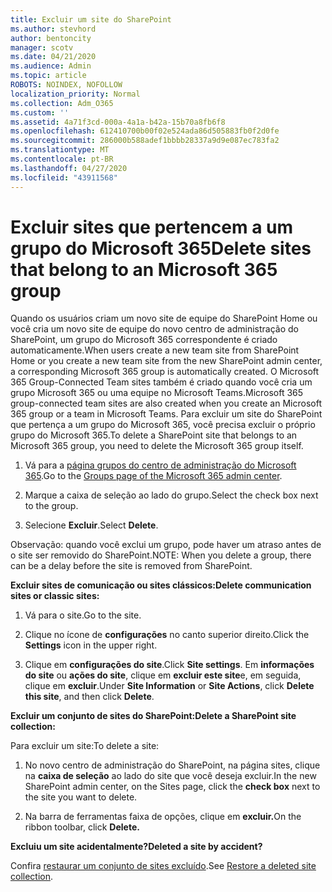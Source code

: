 ```yaml
---
title: Excluir um site do SharePoint
ms.author: stevhord
author: bentoncity
manager: scotv
ms.date: 04/21/2020
ms.audience: Admin
ms.topic: article
ROBOTS: NOINDEX, NOFOLLOW
localization_priority: Normal
ms.collection: Adm_O365
ms.custom: ''
ms.assetid: 4a71f3cd-000a-4a1a-b42a-15b70a8fb6f8
ms.openlocfilehash: 612410700b00f02e524ada86d505883fb0f2d0fe
ms.sourcegitcommit: 286000b588adef1bbbb28337a9d9e087ec783fa2
ms.translationtype: MT
ms.contentlocale: pt-BR
ms.lasthandoff: 04/27/2020
ms.locfileid: "43911568"
---
```

# <a name="delete-sites-that-belong-to-an-microsoft-365-group"></a><span data-ttu-id="7b3cb-102">Excluir sites que pertencem a um grupo do Microsoft 365</span><span class="sxs-lookup"><span data-stu-id="7b3cb-102">Delete sites that belong to an Microsoft 365 group</span></span>

<span data-ttu-id="7b3cb-103">Quando os usuários criam um novo site de equipe do SharePoint Home ou você cria um novo site de equipe do novo centro de administração do SharePoint, um grupo do Microsoft 365 correspondente é criado automaticamente.</span><span class="sxs-lookup"><span data-stu-id="7b3cb-103">When users create a new team site from SharePoint Home or you create a new team site from the new SharePoint admin center, a corresponding Microsoft 365 group is automatically created.</span></span> <span data-ttu-id="7b3cb-104">O Microsoft 365 Group-Connected Team sites também é criado quando você cria um grupo Microsoft 365 ou uma equipe no Microsoft Teams.</span><span class="sxs-lookup"><span data-stu-id="7b3cb-104">Microsoft 365 group-connected team sites are also created when you create an Microsoft 365 group or a team in Microsoft Teams.</span></span> <span data-ttu-id="7b3cb-105">Para excluir um site do SharePoint que pertença a um grupo do Microsoft 365, você precisa excluir o próprio grupo do Microsoft 365.</span><span class="sxs-lookup"><span data-stu-id="7b3cb-105">To delete a SharePoint site that belongs to an Microsoft 365 group, you need to delete the Microsoft 365 group itself.</span></span> 
  
1. <span data-ttu-id="7b3cb-106">Vá para a [página grupos do centro de administração do Microsoft 365](https://portal.office.com/adminportal/home#/groups).</span><span class="sxs-lookup"><span data-stu-id="7b3cb-106">Go to the [Groups page of the Microsoft 365 admin center](https://portal.office.com/adminportal/home#/groups).</span></span>
    
2. <span data-ttu-id="7b3cb-107">Marque a caixa de seleção ao lado do grupo.</span><span class="sxs-lookup"><span data-stu-id="7b3cb-107">Select the check box next to the group.</span></span>
    
3. <span data-ttu-id="7b3cb-108">Selecione **Excluir**.</span><span class="sxs-lookup"><span data-stu-id="7b3cb-108">Select **Delete**.</span></span>
    
<span data-ttu-id="7b3cb-109">Observação: quando você exclui um grupo, pode haver um atraso antes de o site ser removido do SharePoint.</span><span class="sxs-lookup"><span data-stu-id="7b3cb-109">NOTE: When you delete a group, there can be a delay before the site is removed from SharePoint.</span></span>
  
<span data-ttu-id="7b3cb-110">**Excluir sites de comunicação ou sites clássicos:**</span><span class="sxs-lookup"><span data-stu-id="7b3cb-110">**Delete communication sites or classic sites:**</span></span>

1. <span data-ttu-id="7b3cb-111">Vá para o site.</span><span class="sxs-lookup"><span data-stu-id="7b3cb-111">Go to the site.</span></span>
  
2. <span data-ttu-id="7b3cb-112">Clique no ícone de **configurações** no canto superior direito.</span><span class="sxs-lookup"><span data-stu-id="7b3cb-112">Click the **Settings** icon in the upper right.</span></span> 
  
3. <span data-ttu-id="7b3cb-113">Clique em **configurações do site**.</span><span class="sxs-lookup"><span data-stu-id="7b3cb-113">Click **Site settings**.</span></span> <span data-ttu-id="7b3cb-114">Em **informações do site** ou **ações do site**, clique em **excluir este site**e, em seguida, clique em **excluir**.</span><span class="sxs-lookup"><span data-stu-id="7b3cb-114">Under **Site Information** or **Site Actions**, click **Delete this site**, and then click **Delete**.</span></span>
  
<span data-ttu-id="7b3cb-115">**Excluir um conjunto de sites do SharePoint:**</span><span class="sxs-lookup"><span data-stu-id="7b3cb-115">**Delete a SharePoint site collection:**</span></span>

<span data-ttu-id="7b3cb-116">Para excluir um site:</span><span class="sxs-lookup"><span data-stu-id="7b3cb-116">To delete a site:</span></span>
  
1. <span data-ttu-id="7b3cb-117">No novo centro de administração do SharePoint, na página sites, clique na **caixa de seleção** ao lado do site que você deseja excluir.</span><span class="sxs-lookup"><span data-stu-id="7b3cb-117">In the new SharePoint admin center, on the Sites page, click the **check box** next to the site you want to delete.</span></span> 
    
2. <span data-ttu-id="7b3cb-118">Na barra de ferramentas faixa de opções, clique em **excluir.**</span><span class="sxs-lookup"><span data-stu-id="7b3cb-118">On the ribbon toolbar, click **Delete.**</span></span>
    
<span data-ttu-id="7b3cb-119">**Excluiu um site acidentalmente?**</span><span class="sxs-lookup"><span data-stu-id="7b3cb-119">**Deleted a site by accident?**</span></span>

<span data-ttu-id="7b3cb-120">Confira [restaurar um conjunto de sites excluído](https://go.microsoft.com/fwlink/?linkid=867660).</span><span class="sxs-lookup"><span data-stu-id="7b3cb-120">See [Restore a deleted site collection](https://go.microsoft.com/fwlink/?linkid=867660).</span></span>
  

